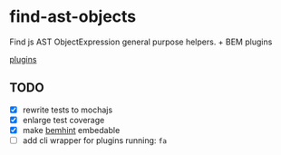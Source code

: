 # find-ast-objects
Find js AST ObjectExpression general purpose helpers. + BEM plugins

[plugins](./plugins)

## TODO
* [x] rewrite tests to mochajs
* [x] enlarge test coverage
* [x] make [bemhint](https://github.com/bemhint/bemhint) embedable
* [ ] add cli wrapper for plugins running: `fa`

